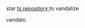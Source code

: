 star 
<a href="https://github.com/avi-amalanshu/avi-amalanshu/">
    ts repository
</a> 
to vandalize

vandals: <!--manual-->
